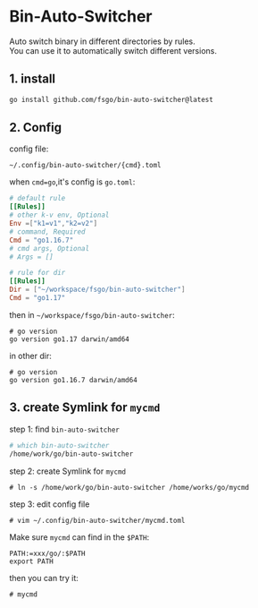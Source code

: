 # Bin-Auto-Switcher

Auto switch binary in different directories by rules.  
You can use it to automatically switch  different versions.


## 1. install

```bash
go install github.com/fsgo/bin-auto-switcher@latest
```

## 2. Config
config file:
```
~/.config/bin-auto-switcher/{cmd}.toml
```

when `cmd=go`,it's config is `go.toml`:
```toml
# default rule
[[Rules]]
# other k-v env, Optional
Env =["k1=v1","k2=v2"]
# command, Required
Cmd = "go1.16.7"
# cmd args, Optional
# Args = []

# rule for dir
[[Rules]]
Dir = ["~/workspace/fsgo/bin-auto-switcher"]
Cmd = "go1.17"
```


then in `~/workspace/fsgo/bin-auto-switcher`:
```
# go version
go version go1.17 darwin/amd64
```

in other dir:
```
# go version
go version go1.16.7 darwin/amd64
```

## 3. create Symlink for `mycmd`

step 1: find `bin-auto-switcher`
```bash
# which bin-auto-switcher
/home/work/go/bin-auto-switcher
```

step 2: create Symlink for `mycmd`
```
# ln -s /home/work/go/bin-auto-switcher /home/works/go/mycmd
```

step 3: edit config file
```
# vim ~/.config/bin-auto-switcher/mycmd.toml
```

Make sure `mycmd` can find in the `$PATH`:
```
PATH:=xxx/go/:$PATH
export PATH
```

then you can try it:
```
# mycmd
```
